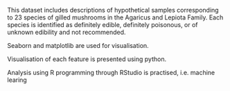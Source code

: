 This dataset includes descriptions of hypothetical samples corresponding to 23 species of gilled mushrooms in the Agaricus and Lepiota Family. Each species is identified as definitely edible, definitely poisonous, or of unknown edibility and not recommended.

Seaborn and matplotlib are used for visualisation.

Visualisation of each feature is presented using python.

Analysis using R programming through RStudio is practised, i.e. machine learing
